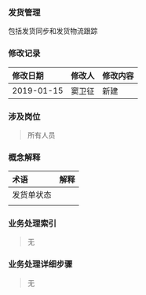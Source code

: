 ### 发货管理

包括发货同步和发货物流跟踪

### 修改记录

| 修改日期 | 修改人 | 修改内容 |
| :--- | :--- | :--- |
| 2019-01-15 | 窦卫征 | 新建 |

### 涉及岗位

> 所有人员

### 概念解释

| 术语 | 解释 |
| :--- | :--- |
| 发货单状态 |  |
|  |  |

### 业务处理索引

> 无

### 业务处理详细步骤

> 无



